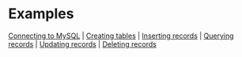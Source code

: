 # Examples

[Connecting to MySQL](getting_started/examples/connecting.md) | [Creating tables](getting_started/examples/tables.md) | [Inserting records](getting_started/examples/insert.md) | [Querying records](getting_started/examples/query.md) | [Updating records](getting_started/examples/update.md) | [Deleting records](getting_started/examples/delete.md)